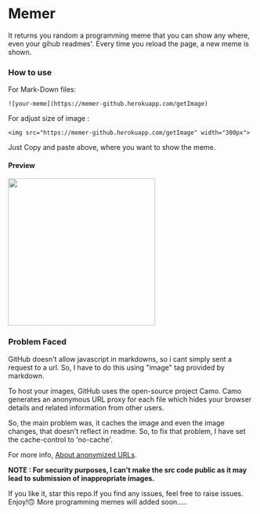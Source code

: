 # Memer

It returns you random a programming meme that you can show any where, even your gihub readmes'. Every time you reload the page, a new meme is shown.

### How to use

For Mark-Down files:

    ![your-meme](https://memer-github.herokuapp.com/getImage)

For adjust size of image :

    <img src="https://memer-github.herokuapp.com/getImage" width="300px">

Just Copy and paste above, where you want to show the meme.

#### Preview

<img src="https://memer-github.herokuapp.com/getImage" width="300px">

### Problem Faced

GitHub doesn't allow javascript in markdowns, so i cant simply sent a request to a url. So, I have to do this using "image" tag provided by markdown.

To host your images, GitHub uses the open-source project Camo. Camo generates an anonymous URL proxy for each file which hides your browser details and related information from other users.

So, the main problem was, it caches the image and even the image changes, that doesn't reflect in readme. So, to fix that problem, I have set the cache-control to 'no-cache'.

For more info, [About anonymized URLs](https://docs.github.com/en/github/authenticating-to-github/keeping-your-account-and-data-secure/about-anonymized-urls).

**NOTE : For security purposes, I can't make the src code public as it may lead to submission of inappropriate images.**

If you like it, star this repo.If you find any issues, feel free to raise issues. Enjoy!:upside_down_face:
More programming memes will added soon.....
